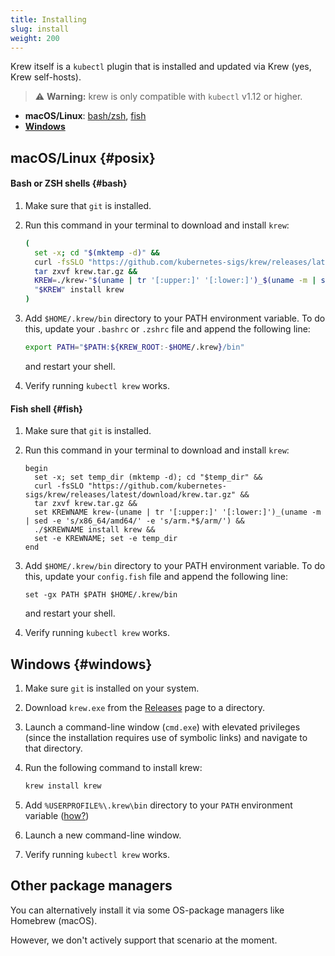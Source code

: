 ```yaml
---
title: Installing
slug: install
weight: 200
---
```


Krew itself is a `kubectl` plugin that is installed and updated via Krew (yes,
Krew self-hosts).

> ⚠️ **Warning:** krew is only compatible with `kubectl` v1.12 or higher.

- **macOS/Linux**: [bash/zsh](#bash), [fish](#fish)
- **[Windows](#windows)**

## macOS/Linux {#posix}

#### Bash or ZSH shells {#bash}

1. Make sure that `git` is installed.
1. Run this command in your terminal to download and install `krew`:

    ```sh
    (
      set -x; cd "$(mktemp -d)" &&
      curl -fsSLO "https://github.com/kubernetes-sigs/krew/releases/latest/download/krew.tar.gz" &&
      tar zxvf krew.tar.gz &&
      KREW=./krew-"$(uname | tr '[:upper:]' '[:lower:]')_$(uname -m | sed -e 's/x86_64/amd64/' -e 's/arm.*$/arm/')" &&
      "$KREW" install krew
    )
    ```

1. Add `$HOME/.krew/bin` directory to your PATH environment variable. To do
   this, update your `.bashrc` or `.zshrc` file and append the following line:

     ```sh
     export PATH="$PATH:${KREW_ROOT:-$HOME/.krew}/bin"
     ```

   and restart your shell.

1. Verify running `kubectl krew` works.

#### Fish shell {#fish}

1. Make sure that `git` is installed.
1. Run this command in your terminal to download and install `krew`:

    ```fish
    begin
      set -x; set temp_dir (mktemp -d); cd "$temp_dir" &&
      curl -fsSLO "https://github.com/kubernetes-sigs/krew/releases/latest/download/krew.tar.gz" &&
      tar zxvf krew.tar.gz &&
      set KREWNAME krew-(uname | tr '[:upper:]' '[:lower:]')_(uname -m | sed -e 's/x86_64/amd64/' -e 's/arm.*$/arm/') &&
      ./$KREWNAME install krew &&
      set -e KREWNAME; set -e temp_dir
    end
    ```

1. Add `$HOME/.krew/bin` directory to your PATH environment variable. To do
   this, update your `config.fish` file and append the following line:

     ```fish
     set -gx PATH $PATH $HOME/.krew/bin
     ```

   and restart your shell.

1. Verify running `kubectl krew` works.

## Windows {#windows}

1. Make sure `git` is installed on your system.
1. Download `krew.exe` from the [Releases][releases] page to a directory.
1. Launch a command-line window (`cmd.exe`) with elevated privileges (since the installation requires use of symbolic links) and navigate to that directory.
1. Run the following command to install krew:

    ```sh
    krew install krew
    ```

1. Add `%USERPROFILE%\.krew\bin` directory to your `PATH` environment variable
   ([how?](https://java.com/en/download/help/path.xml))

1. Launch a new command-line window.
1. Verify running `kubectl krew` works.

[releases]: https://github.com/kubernetes-sigs/krew/releases

## Other package managers

You can alternatively install it via some OS-package managers like Homebrew
(macOS).

However, we don't actively support that scenario at the moment.
